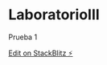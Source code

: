 # LaboratorioIII

Prueba 1

[Edit on StackBlitz ⚡️](https://stackblitz.com/edit/primeng-tablecrud-demo-acdwcx)